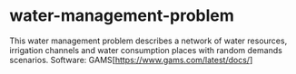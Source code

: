 # water-management-problem
This water management problem describes a network of water resources, irrigation channels and water consumption places with random demands scenarios. Software: GAMS[https://www.gams.com/latest/docs/]

